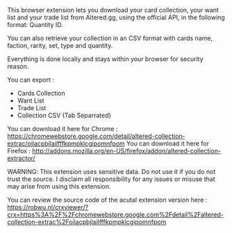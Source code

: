 This browser extension lets you download your card collection, your want list and your trade list from Altered.gg, using the official API, in the following format: Quantity ID.

You can also retrieve your collection in an CSV format with cards name, faction, rarity, set, type and quantity.

Everything is done locally and stays within your browser for security reason.

You can export :

- Cards Collection
- Want List
- Trade List
- Collection CSV (Tab Separrated)

You can download it here for Chrome : https://chromewebstore.google.com/detail/altered-collection-extrac/oilacpbjlailfffkpmpklcgipomnfpom
You can download it here for Firefox : http://addons.mozilla.org/en-US/firefox/addon/altered-collection-extractor/

WARNING: This extension uses sensitive data. Do not use it if you do not trust the source.
I disclaim all responsibility for any issues or misuse that may arise from using this extension.

You can review the source code of the acutal extension version here : https://robwu.nl/crxviewer/?crx=https%3A%2F%2Fchromewebstore.google.com%2Fdetail%2Faltered-collection-extrac%2Foilacpbjlailfffkpmpklcgipomnfpom
